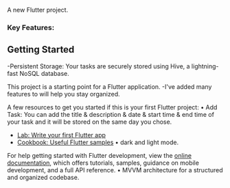A new Flutter project.
### Key Features:

## Getting Started
-Persistent Storage: Your tasks are securely stored using Hive, a lightning-fast NoSQL database.

This project is a starting point for a Flutter application.
-I've added many features to will help you stay organized.

A few resources to get you started if this is your first Flutter project:
• Add Task: You can add the title & description & date & start time & end time of your task and it will be stored on the same day you chose.

- [Lab: Write your first Flutter app](https://docs.flutter.dev/get-started/codelab)
- [Cookbook: Useful Flutter samples](https://docs.flutter.dev/cookbook)
• dark and light mode.

For help getting started with Flutter development, view the
[online documentation](https://docs.flutter.dev/), which offers tutorials,
samples, guidance on mobile development, and a full API reference.
• MVVM architecture for a structured and organized codebase.
